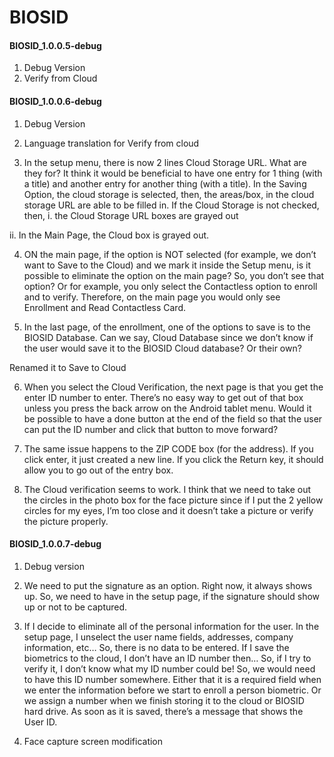 # BIOSID

#### BIOSID_1.0.0.5-debug

1.  Debug Version
2.  Verify from Cloud

#### BIOSID_1.0.0.6-debug

1.  Debug Version

2.  Language translation for Verify from cloud

3.  In the setup menu, there is now 2 lines Cloud Storage URL.  What are they for?  It think it would be beneficial to have one entry for 1 thing (with a title) and another entry for another thing (with a title).
In the Saving Option, the cloud storage is selected, then, the areas/box, in the cloud storage URL are able to be filled in. If the Cloud Storage is not checked, then,
   i.      the Cloud Storage URL boxes are grayed out

   ii.      In the Main Page, the Cloud box is grayed out.




 

4. ON the main page, if the option is NOT selected (for example, we don’t want to Save to the Cloud) and we mark it inside the Setup menu, is it possible to eliminate the option on the main page?  So, you don’t see that option?  Or for example, you only select the Contactless option to enroll and to verify. Therefore, on the main page you would only see Enrollment and Read Contactless Card. 




5. In the last page, of the enrollment, one of the options to save is to the BIOSID Database.  Can we say, Cloud Database since we don’t know if the user would save it to the BIOSID Cloud database? Or their own? 

Renamed it to Save to Cloud




6. When you select the Cloud Verification, the next page is that you get the enter ID number to enter.  There’s no easy way to get out of that box unless you press the back arrow on the Android tablet menu.  Would it be possible to have a done button at the end of the field so that the user can put the ID number and click that button to move forward?  




7. The same issue happens to the ZIP CODE box (for the address).  If you click enter, it just created a new line.  If you click the Return key, it should allow you to go out of the entry box. 




8. The Cloud verification seems to work. I think that we need to take out the circles in the photo box for the face picture since if I put the 2 yellow circles for my eyes, I’m too close and it doesn’t take a picture or verify the picture properly. 



#### BIOSID_1.0.0.7-debug

   1. Debug version
   2. We need to put the signature as an option.  Right now, it always shows up. So, we need to have in the setup page, if the signature should show up or not to be captured.

   3.  If I decide to eliminate all of the personal information for the user. In the setup page, I unselect the user name fields, addresses, company information, etc… So, there is no data to be entered.  If I save the biometrics to the cloud, I don’t have an ID number then… So, if I try to verify it, I don’t know what my ID number could be! So, we would need to have this ID number somewhere.  Either that it is a required field when we enter the information before we start to enroll a person biometric.  Or we assign a number when we finish storing it to the cloud or BIOSID hard drive.  As soon as it is saved, there’s a message that shows the User ID.
   4. Face capture screen modification

           
